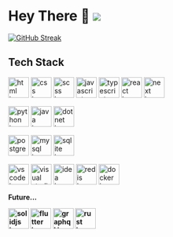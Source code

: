 <h1 align="left">Hey There 👋 <a href="https://www.codewars.com/users/Igroman4ik228"><img src="https://www.codewars.com/users/Igroman4ik228/badges/micro" /></a></h1>

<p align="left">
  <a href="https://git.io/streak-stats"><img src="https://streak-stats.demolab.com?user=Igroman4ik228&theme=dark&background=0D1117&currStreakLabel=EBEBEB" alt="GitHub Streak" /></a>
</p>

<h2 align="left">Tech Stack</h2>

<p align="left">
  <a href="https://html.spec.whatwg.org/multipage/"><img height="42" width="42" src="https://skillicons.dev/icons?i=html" alt="html icon" /></a>
  <a href="https://www.w3.org/Style/CSS/"><img height="42" width="42" src="https://skillicons.dev/icons?i=css" alt="css icon" /></a>
  <a href="https://sass-lang.com/"><img height="42" width="42" src="https://skillicons.dev/icons?i=scss" alt="scss icon" /></a>
  <a href="https://ecma-international.org/"><img height="42" width="42" src="https://skillicons.dev/icons?i=js" alt="javascript icon" /></a>
  <a href="https://www.typescriptlang.org/"><img height="42" width="42" src="https://skillicons.dev/icons?i=ts" alt="typescript icon" /></a>
  <a href="https://react.dev/"><img height="42" width="42" src="https://skills.syvixor.com/api/icons?i=react" alt="react icon" /></a>
  <a href="https://nextjs.org/"><img height="42" width="42" src="https://skillicons.dev/icons?i=next" alt="next icon" /></a> 
</p>

<p align="left">
  <a href="https://www.python.org/"><img height="42" width="42" src="https://skillicons.dev/icons?i=python" alt="python icon" /></a>
  <a href="https://www.java.com/"><img height="42" width="42" src="https://skillicons.dev/icons?i=java" alt="java icon" /></a>
  <a href="https://dotnet.microsoft.com/"><img height="42" width="42" src="https://skillicons.dev/icons?i=dotnet" alt="dotnet icon" /></a>
</p>

<p align="left">
  <a href="https://www.postgresql.org/"><img height="42" width="42" src="https://skillicons.dev/icons?i=postgres" alt="postgres icon" /></a>
  <a href="https://www.mysql.com/"><img height="42" width="42" src="https://skillicons.dev/icons?i=mysql" alt="mysql icon" /></a>
  <a href="https://www.sqlite.org/"><img height="42" width="42" src="https://skillicons.dev/icons?i=sqlite" alt="sqlite icon" /></a>  
</p>

<p align="left">
  <a href="https://code.visualstudio.com/"><img height="42" width="42" src="https://skillicons.dev/icons?i=vscode" alt="vscode icon" /></a>
  <a href="https://visualstudio.microsoft.com/"><img height="42" width="42" src="https://skillicons.dev/icons?i=visualstudio" alt="visual studio icon" /></a>
  <a href="https://www.jetbrains.com/"><img height="42" width="42" src="https://skillicons.dev/icons?i=idea" alt="idea icon" /></a>
  <a href="https://redis.io/"><img height="42" width="42" src="https://skillicons.dev/icons?i=redis" alt="redis icon" /></a>
  <a href="https://www.docker.com/"><img height="42" width="42" src="https://skillicons.dev/icons?i=docker" alt="docker icon" /></a>
</p>

<b>Future...<b>
<p align="left">
  <a href="https://www.solidjs.com/"><img height="42" width="42" src="https://skillicons.dev/icons?i=solidjs" alt="solidjs icon" /></a>
  <a href="https://flutter.dev/"><img height="42" width="42" src="https://skillicons.dev/icons?i=flutter" alt="flutter icon" /></a>
  <a href="https://graphql.org/"><img height="42" width="42" src="https://skillicons.dev/icons?i=graphql" alt="graphql icon" /></a>
  <a href="https://rust-lang.org/"><img height="42" width="42" src="https://skillicons.dev/icons?i=rust" alt="rust icon" /></a>
</p>

<!-- <h2 align="left">Social</h2>
<p align="left">
  <img height="42" width="42" src="https://cdn.simpleicons.org/youtube" />
  <img height="42" width="42" src="https://cdn.simpleicons.org/twitch" />
  <img height="42" width="42" src="https://cdn.simpleicons.org/telegram" />
  <img height="42" width="42" src="https://cdn.simpleicons.org/curseforge" />
  <img height="42" width="42" src="https://cdn.simpleicons.org/modrinth" />
</p> -->

